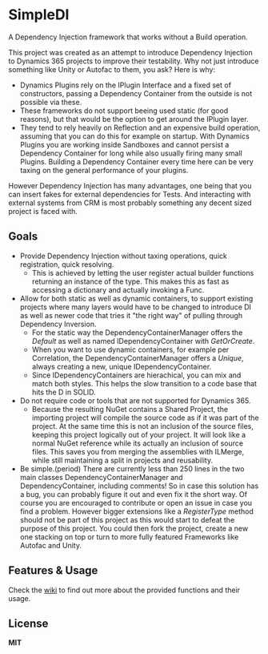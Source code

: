 # SimpleDI
A Dependency Injection framework that works without a Build operation.

This project was created as an attempt to introduce Dependency Injection to Dynamics 365 projects to improve their testability.
Why not just introduce something like Unity or Autofac to them, you ask? Here is why:
- Dynamics Plugins rely on the IPlugin Interface and a fixed set of constructors, passing a Dependency Container from the outside is not possible via these.
- These frameworks do not support beeing used static (for good reasons), but that would be the option to get around the IPlugin layer.
- They tend to rely heavily on Reflection and an expensive build operation, assuming that you can do this for example on startup. With Dynamics Plugins you are working inside Sandboxes and cannot persist a Dependency Container for long while also usually firing many small Plugins. Building a Dependency Container every time here can be very taxing on the general performance of your plugins.

However Dependency Injection has many advantages, one being that you can insert fakes for external dependencies for Tests. And interacting with external systems from CRM is most probably something any decent sized project is faced with. 

## Goals
- Provide Dependency Injection without taxing operations, quick registration, quick resolving.
  - This is achieved by letting the user register actual builder functions returning an instance of the type. This makes this as fast as accessing a dictionary and actually invoking a Func.
- Allow for both static as well as dynamic containers, to support existing projects where many layers would have to be changed to introduce DI as well as newer code that tries it "the right way" of pulling through Dependency Inversion.
  - For the static way the DependencyContainerManager offers the _Default_ as well as named IDependencyContainer with _GetOrCreate_.
  - When you want to use dynamic containers, for example per Correlation, the DependencyContainerManager offers a _Unique_, always creating a new, unique IDependencyContainer.
  - Since IDependencyContainers are hierachical, you can mix and match both styles. This helps the slow transition to a code base that hits the D in SOLID.
- Do not require code or tools that are not supported for Dynamics 365.
  - Because the resulting NuGet contains a Shared Project, the importing project will compile the source code as if it was part of the project. At the same time this is not an inclusion of the source files, keeping this project logically out of your project. It will look like a normal NuGet reference while its actually an inclusion of source files. This saves you from merging the assemblies with ILMerge, while still maintaining a split in projects and reusability.
- Be simple.(period) There are currently less than 250 lines in the two main classes DependencyContainerManager and DependencyContainer, including comments! So in case this solution has a bug, you can probably figure it out and even fix it the short way. Of course you are encouraged to contribute or open an issue in case you find a problem. However bigger extensions like a _RegisterType_ method should not be part of this project as this would start to defeat the purpose of this project. You could then fork the project, create a new one stacking on top or turn to more fully featured Frameworks like Autofac and Unity.

## Features & Usage
Check the [wiki](https://github.com/Kunter-Bunt/SimpleDI/wiki) to find out more about the provided functions and their usage.

## License
**MIT**  
